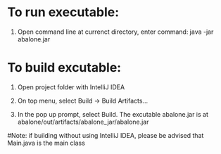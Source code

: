 # To run executable:  
1. Open command line at currenct directory, enter command:
		java -jar abalone.jar

# To build excutable:
1. Open project folder with IntelliJ IDEA

2. On top menu, select Build -> Build Artifacts... 

3. In the pop up prompt, select Build. The excutable abalone.jar is at abalone/out/artifacts/abalone_jar/abalone.jar

#Note: if building without using IntelliJ IDEA, please be advised that Main.java is the main class
